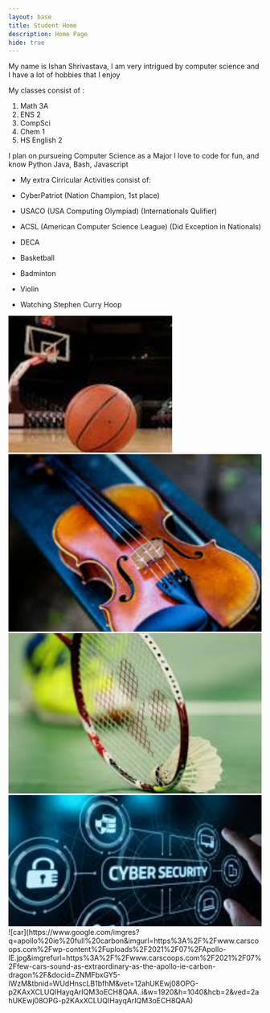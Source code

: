 ```yaml
---
layout: base
title: Student Home 
description: Home Page
hide: true
---
```


My name is Ishan Shrivastava, I am very intrigued by computer science and I have a lot of hobbies that I enjoy

My classes consist of :

1. Math 3A 
2. ENS 2
3. CompSci
4. Chem 1
5. HS English 2

I plan on pursueing Computer Science as a Major
I love to code for fun, and know Python Java, Bash, Javascript

* My extra Cirricular Activities consist of:

* CyberPatriot (Nation Champion, 1st place)

* USACO (USA Computing Olympiad) (Internationals Qulifier)

* ACSL (American Computer Science League) (Did Exception in Nationals)

* DECA

* Basketball

* Badminton

* Violin

* Watching Stephen Curry Hoop



<img src="images/bask.png" alt="bball">
<img src="images/vio.png" alt="violin">
<img src="images/badm.png" alt="badminton">
<img src="images/cc.png" alt="Cybersecurity">
![car](https://www.google.com/imgres?q=apollo%20ie%20full%20carbon&imgurl=https%3A%2F%2Fwww.carscoops.com%2Fwp-content%2Fuploads%2F2021%2F07%2FApollo-IE.jpg&imgrefurl=https%3A%2F%2Fwww.carscoops.com%2F2021%2F07%2Ffew-cars-sound-as-extraordinary-as-the-apollo-ie-carbon-dragon%2F&docid=ZNMFbxGY5-iWzM&tbnid=WUdHnscLB1bfhM&vet=12ahUKEwj08OPG-p2KAxXCLUQIHayqArIQM3oECH8QAA..i&w=1920&h=1040&hcb=2&ved=2ahUKEwj08OPG-p2KAxXCLUQIHayqArIQM3oECH8QAA)